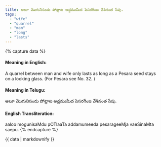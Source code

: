 ```yaml
---
title: ఆలూ మొగునిసందు పోట్లాట అద్దముమీద పెసరగీంజ వేశినంత సేపు.
tags:
  - "wife"
  - "quarrel"
  - "man"
  - "long"
  - "lasts"
---
```


{% capture data %}
#### Meaning in English:
A quarrel between man and wife only lasts as long as a Pesara seed stays on a looking glass.
(For Pesara see No. 32. )

#### Meaning in Telugu:
ఆలూ మొగునిసందు పోట్లాట అద్దముమీద పెసరగీంజ వేశినంత సేపు.

#### English Transliteration:
aaloo mogunisaMdu pOTlaaTa addamumeeda pesarageeMja vaeSinaMta saepu.
{% endcapture %}

<div class="notice">{{ data | markdownify }}</div>

